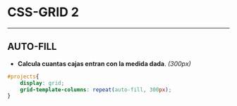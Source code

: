 # CSS-GRID 2
---

## AUTO-FILL
- **Calcula cuantas cajas entran con la medida dada**. *(300px)*
```css
#projects{
    display: grid;
    grid-template-columns: repeat(auto-fill, 300px);
}
```